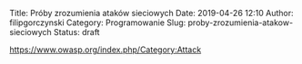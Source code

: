 Title: Próby zrozumienia ataków sieciowych
Date: 2019-04-26 12:10
Author: filipgorczynski
Category: Programowanie
Slug: proby-zrozumienia-atakow-sieciowych
Status: draft

https://www.owasp.org/index.php/Category:Attack
